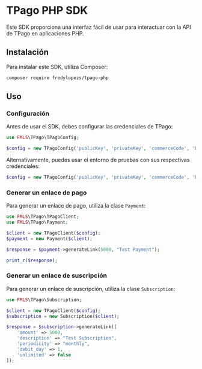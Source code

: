 # TPago PHP SDK

Este SDK proporciona una interfaz fácil de usar para interactuar con la API de TPago en aplicaciones PHP.

## Instalación

Para instalar este SDK, utiliza Composer:

```bash
composer require fredylopezs/tpago-php
```

## Uso

### Configuración

Antes de usar el SDK, debes configurar las credenciales de TPago:

```php
use FMLS\TPago\TPagoConfig;

$config = new TPagoConfig('publicKey', 'privateKey', 'commerceCode', 'branchCode');
```

Alternativamente, puedes usar el entorno de pruebas con sus respectivas credenciales:

```php
$config = new TPagoConfig('publicKey', 'privateKey', 'commerceCode', 'branchCode', true);
```

### Generar un enlace de pago

Para generar un enlace de pago, utiliza la clase `Payment`:

```php
use FMLS\TPago\TPagoClient;
use FMLS\TPago\Payment; 

$client = new TPagoClient($config);
$payment = new Payment($client);

$response = $payment->generateLink(5000, "Test Payment");

print_r($response);
```

### Generar un enlace de suscripción

Para generar un enlace de suscripción, utiliza la clase `Subscription`:

```php
use FMLS\TPago\Subscription;

$client = new TPagoClient($config);
$subscription = new Subscription($client);

$response = $subscription->generateLink([
    'amount' => 5000,
    'description' => "Test Subscription",
    'periodicity' => "monthly",
    'debit_day' => 1,
    'unlimited' => false
]);



